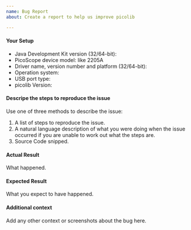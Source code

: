 ```yaml
---
name: Bug Report
about: Create a report to help us improve picolib

---
```


#### Your Setup

* Java Development Kit version (32/64-bit):
* PicoScope device model: like 2205A
* Driver name, version number and platform (32/64-bit):
* Operation system:
* USB port type:
* picolib Version:

#### Descripe the steps to reproduce the issue

Use one of three methods to describe the issue:

1. A list of steps to reproduce the issue.
2. A natural language description of what you were doing when the issue occurred if you are unable to work out what the steps are.
3. Source Code snipped.

#### Actual Result

What happened.

#### Expected Result

What you expect to have happened.

#### Additional context

Add any other context or screenshots about the bug here.

